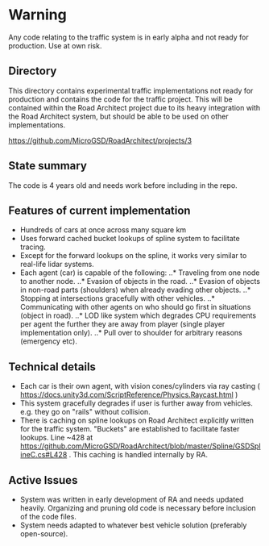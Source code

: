 
# Warning
Any code relating to the traffic system is in early alpha and not ready for production. Use at own risk.

## Directory
This directory contains experimental traffic implementations not ready for production and contains the code for the traffic project. This will be contained within the Road Architect project due to its heavy integration with the Road Architect system, but should be able to be used on other implementations.

https://github.com/MicroGSD/RoadArchitect/projects/3

## State summary
The code is 4 years old and needs work before including in the repo.

## Features of current implementation
* Hundreds of cars at once across many square km
* Uses forward cached bucket lookups of spline system to facilitate tracing. 
* Except for the forward lookups on the spline, it works very similar to real-life lidar systems.
* Each agent (car) is capable of the following:
..* Traveling from one node to another node.
..* Evasion of objects in the road.
..* Evasion of objects in non-road parts (shoulders) when already evading other objects.
..* Stopping at intersections gracefully with other vehicles.
..* Communicating with other agents on who should go first in situations (object in road).
..* LOD like system which degrades CPU requirements per agent the further they are away from player (single player implementation only).
..* Pull over to shoulder for arbitrary reasons (emergency etc).

## Technical details
* Each car is their own agent, with vision cones/cylinders via ray casting ( https://docs.unity3d.com/ScriptReference/Physics.Raycast.html )
* This system gracefully degrades if user is further away from vehicles. e.g. they go on "rails" without collision.
* There is caching on spline lookups on Road Architect explicitly  written for the traffic system. "Buckets" are established to facilitate faster lookups. Line ~428 at https://github.com/MicroGSD/RoadArchitect/blob/master/Spline/GSDSplineC.cs#L428 . This caching is handled internally by RA.

## Active Issues
* System was written in early development of RA and needs updated heavily. Organizing and pruning old code is necessary before inclusion of the code files.
* System needs adapted to whatever best vehicle solution (preferably open-source).

